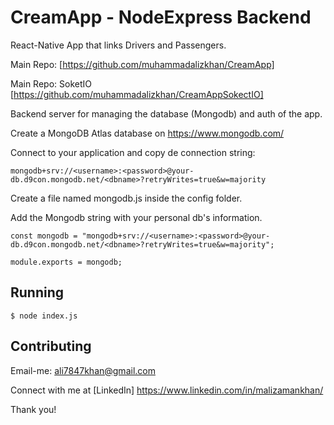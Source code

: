 # CreamApp - NodeExpress Backend
React-Native App that links Drivers and Passengers. 

Main Repo: [https://github.com/muhammadalizkhan/CreamApp]

Main Repo: SoketIO [https://github.com/muhammadalizkhan/CreamAppSokectIO]

Backend server for managing the database (Mongodb) and auth of the app.

Create a MongoDB Atlas database on https://www.mongodb.com/ 

Connect to your application and copy de connection string:
```
mongodb+srv://<username>:<password>@your-db.d9con.mongodb.net/<dbname>?retryWrites=true&w=majority
```
Create a file named mongodb.js inside the config folder.

Add the Mongodb string with your personal db's information.
```
const mongodb = "mongodb+srv://<username>:<password>@your-db.d9con.mongodb.net/<dbname>?retryWrites=true&w=majority";

module.exports = mongodb;
```

## Running

```
$ node index.js
```
## Contributing

Email-me: ali7847khan@gmail.com

Connect with me at [LinkedIn] https://www.linkedin.com/in/malizamankhan/

Thank you!
